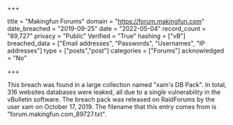 +++

title = "Makingfun Forums"
domain = "https://forum.makingfun.com"
date_breached = "2019-09-25"
date = "2022-05-04"
record_count = "89,727"
privacy = "Public"
Verified = "True"
hashing = ["vB"]
breached_data = ["Email addresses", "Passwords", "Usernames", "IP addresses"]
type = ["posts","post"]
categories = ["Forums"]
acknowledged = "No"


+++


This breach was found in a large collection named "xam's DB Pack". In total, 316 websites databases were leaked, all due to a single vulnerability in the vBulletin software. The breach pack was released on RaidForums by the user xam on October 17, 2019. The filename that this entry comes from is "forum.makingfun.com_89727.txt".

